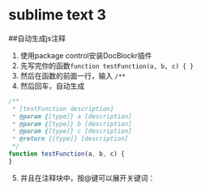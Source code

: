 # sublime text 3
##自动生成js注释
1. 使用package control安装DocBlockr插件
2. 先写完你的函数`function testFunction(a, b, c) { }`
3. 然后在函数的前面一行，输入
`/**`
4. 然后回车，自动生成
```js
/**
 * [testFunction description]
 * @param {[type]} a [description]
 * @param {[type]} b [description]
 * @param {[type]} c [description]
 * @return {[type]} [description]
 */
function testFunction(a, b, c) {
}
```
5. 并且在注释块中，按@键可以展开关键词：


